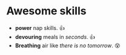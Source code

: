 # Awesome skills

- **power** nap skills. :+1:
- **devouring** meals in *seconds*. :+1:
- **Breathing** air like *there is no tomorrow*. 😵
